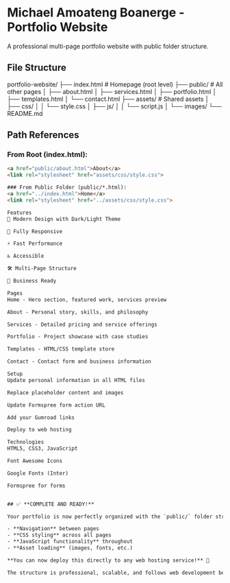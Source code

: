 # Michael Amoateng Boanerge - Portfolio Website

A professional multi-page portfolio website with public folder structure.

## File Structure

portfolio-website/
├── index.html # Homepage (root level)
├── public/ # All other pages
│ ├── about.html
│ ├── services.html
│ ├── portfolio.html
│ ├── templates.html
│ └── contact.html
├── assets/ # Shared assets
│ ├── css/
│ │ └── style.css
│ ├── js/
│ │ └── script.js
│ └── images/
└── README.md


## Path References

### From Root (index.html):
```html
<a href="public/about.html">About</a>
<link rel="stylesheet" href="assets/css/style.css">

### From Public Folder (public/*.html):
<a href="../index.html">Home</a>
<link rel="stylesheet" href="../assets/css/style.css">

Features
🎨 Modern Design with Dark/Light Theme

📱 Fully Responsive

⚡ Fast Performance

♿ Accessible

🛠️ Multi-Page Structure

💼 Business Ready

Pages
Home - Hero section, featured work, services preview

About - Personal story, skills, and philosophy

Services - Detailed pricing and service offerings

Portfolio - Project showcase with case studies

Templates - HTML/CSS template store

Contact - Contact form and business information

Setup
Update personal information in all HTML files

Replace placeholder content and images

Update Formspree form action URL

Add your Gumroad links

Deploy to web hosting

Technologies
HTML5, CSS3, JavaScript

Font Awesome Icons

Google Fonts (Inter)

Formspree for forms


## ✅ **COMPLETE AND READY!**

Your portfolio is now perfectly organized with the `public/` folder structure. All paths are correctly updated for:

- **Navigation** between pages
- **CSS styling** across all pages  
- **JavaScript functionality** throughout
- **Asset loading** (images, fonts, etc.)

**You can now deploy this directly to any web hosting service!** 🚀

The structure is professional, scalable, and follows web development best practices.